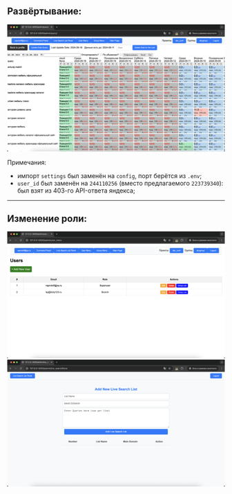 ## Развёртывание:
![img_01.png](README%2Fimg_01.png)

Примечания:
* импорт `settings` был заменён на `config`, порт берётся из `.env`;
* `user_id` был заменён на `244110256` (вместо предлагаемого `223739340`): был взят из 403-го API-ответа яндекса;

---
## Изменение роли:
![img_02.png](README%2Fimg_02.png)
![img_03.png](README%2Fimg_03.png)